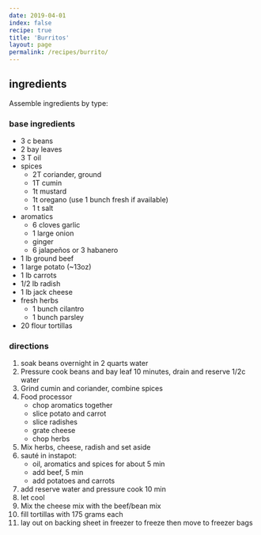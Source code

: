 ```yaml
---
date: 2019-04-01
index: false
recipe: true
title: 'Burritos'
layout: page
permalink: /recipes/burrito/
---
```


## ingredients

Assemble ingredients by type:

### base ingredients

  * 3 c beans
  * 2 bay leaves
  * 3 T oil
  * spices
    * 2T coriander, ground
    * 1T cumin
    * 1t mustard
    * 1t oregano (use 1 bunch fresh if available)
    * 1 t salt
  * aromatics
    * 6 cloves garlic
    * 1 large onion
    * ginger
    * 6 jalapeños or 3 habanero
  * 1 lb ground beef
  * 1 large potato (~13oz)
  * 1 lb carrots
  * 1/2 lb radish
  * 1 lb jack cheese
  * fresh herbs
    * 1 bunch cilantro
    * 1 bunch parsley
  * 20 flour tortillas

### directions

  1. soak beans overnight in 2 quarts water
  2. Pressure cook beans and bay leaf 10 minutes, drain and reserve 1/2c water
  3. Grind cumin and coriander, combine spices
  4. Food processor
      * chop aromatics together
      * slice potato and carrot
      * slice radishes
      * grate cheese
      * chop herbs
  5. Mix herbs, cheese, radish and set aside
  6. sauté in instapot:
      * oil, aromatics and spices for about 5 min
      * add beef, 5 min
      * add potatoes and carrots
  7. add reserve water and pressure cook 10 min
  8. let cool
  9. Mix the cheese mix with the beef/bean mix
  10. fill tortillas with 175 grams each
  11. lay out on backing sheet in freezer to freeze then move to freezer bags

